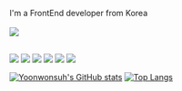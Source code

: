I'm a FrontEnd developer from Korea </br></br>
<img src="https://img.shields.io/badge/Email-EA4335?style=flat-square&logo=gmail&logoColor=white"/>
</br>
</br>

<img src="https://img.shields.io/badge/Flutter-02569B?style=flat-square&logo=flutter&logoColor=white"/> <img src="https://img.shields.io/badge/dart-0175C2?style=flat-square&logo=dart&logoColor=white"/> <img src="https://img.shields.io/badge/React-61DAFB?style=flat-square&logo=react&logoColor=white"/> <img src="https://img.shields.io/badge/javascript-F7DF1E?style=flat-square&logo=javascript&logoColor=white"/> <img src="https://img.shields.io/badge/typescript-3178C6?style=flat-square&logo=typescript&logoColor=white"/> <img src="https://img.shields.io/badge/html5-E34F26?style=flat-square&logo=html5&logoColor=white"/> </br>

[![Yoonwonsuh's GitHub stats](https://github-readme-stats.vercel.app/api?username=Yoonwonsuh)](https://github.com/Yoonwonsuh)
[![Top Langs](https://github-readme-stats.vercel.app/api/top-langs/?username=Yoonwonsuh&exclude_repo=steady-seller,Yoonwonsuh.github.io)](https://github.com/Yoonwonsuh)
